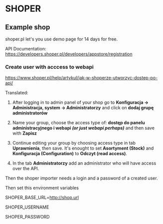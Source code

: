 # SHOPER #

## Example shop ##

shoper.pl let's you use demo page for 14 days for free.

API Documentation:
https://developers.shoper.pl/developers/appstore/registration

### Create user with acccess to webapi ###

https://www.shoper.pl/help/artykul/jak-w-shoperze-utworzyc-dostep-po-api/

Translated: 

1. After logging in to admin panel of your shop go to **Konfiguracja -> Administracja, system -> Administratorzy** 
and click on **dodaj grupę administratorów**

2. Name your group, choose the access type of: **dostęp do panelu administracyjnego i webapi *(or just webapi perhaps)***
and then save with **Zapisz**

3. Continue editing your group by choosing access type in tab **Uprawnienia**, then save.
It's enought to set **Asortyment (Stock)** and **Konfiguracja (Configuration)** to **Odczyt (read access)**.

4. In the tab **Administratorzy** add an administrator who will have access over the API.


Then the shoper importer needs a login and a password of a created user.

Then set this environment variables 

SHOPER_BASE_URL=http://shop.url

SHOPER_USERNAME

SHOPER_PASSWORD